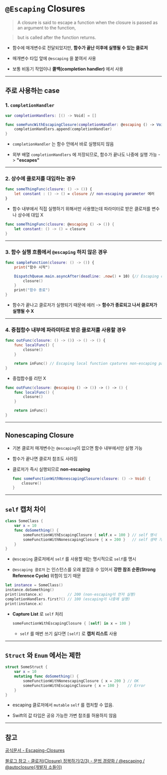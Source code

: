 # `@Escaping` Closures

> A closure is said to escape a function when the closure is passed as an argument to the function,

> but is called after the function returns.

- 함수에 매개변수로 전달되었지만, **함수가 끝난 이후에 실행될 수 있는 클로저**

- 매개변수 타입 앞에 `@escaping` 을 붙여서 사용

- 보통 비동기 작업이나 **콜백(completion handler)** 에서 사용

---

## 주로 사용하는 case

### 1. `completionHandler`

```swift
var completionHandlers: [() -> Void] = []

func someFuncWithEscapingClosure(completionHandler: @escaping () -> Void) {
    completionHandlers.append(completionHandler)
}
```

- `completionHandler` 는 함수 안에서 바로 실행되지 않음

- 외부 배열 `completionHandlers` 에 저장되므로, 함수가 끝나도 나중에 실행 가능 -> **"escapes"**

---

### 2. 상수에 클로저를 대입하는 경우

```swift
func someThingFunc(closure: () -> ()) {
    let constant : () -> () = closure // non-escaping parameter 에러
}
```

- 함수 내부에서 직접 실행하기 위해서만 사용했는데 파라미터로 받은 클로저를 변수나 상수에 대입 X

```swift
func someThingFunc(closure: @escaping () -> ()) {
    let constant: () -> () = closure
}
```

---

### 3. 함수 실행 흐름에서 `@escaping` 하지 않은 경우

```swift
func sampleFunction(closure: () -> ()) {
    print("함수 시작")

    DispatchQueue.main.asyncAfter(deadline: .now() + 10) {// Escaping closure captures non-escaping parameter
        closure()
    }
    print("함수 종료")
}
```

- 함수가 끝나고 클로저가 실행되기 때문에 에러 -> **함수가 종료되고 나서 클로저가 실행될 수 X**

---

### 4. 중첩함수 내부에 파라미타로 받은 클로저를 사용할 경우

```swift
func outFunc(closure: () -> ()) -> () -> () {
    func localFunc() {
        closure()
    }

    return inFunc() // Escaping local function cpatures non-escaping parameter 'closure'
}
```

- 중첩합수를 리턴 X

```swift
func outFunc(closure: @escaping () -> ()) -> () -> () {
    func localFunc() {
        closure()
    }

    return inFunc()
}
```

---

## Nonescaping Closure

- 기본 클로저 매개변수는 `@escaping`이 없으면 함수 내부에서만 실행 가능

- 함수가 끝나면 클로저 참조도 사라짐

- 클로저가 즉시 실행되므로 **non-escaping**

    ```swift
    func someFunctionWithNonescapingClosure(closure: () -> Void) {
        closure()
    }
    ```

---

## `self` 캡처 차이

```swift
class SomeClass {
    var x = 10
    func doSomething() {
        someFunctionWithEscapingClosure { self.x = 100 } // self 명시
        someFunctionWithNonescapingClosure { x = 200 }   // self 생략 가능
    }
}
```

- `@escaping` 클로저에서 `self` 를 사용할 때는 명시적으로 `self`를 명시

- `@escaping 클로저` 는 인스턴스를 오래 붙잡을 수 있어서 **강한 참조 순환(Strong Reference Cycle)** 위험이 있기 때문

```swift
let instance = SomeClass()
instance.doSomething()
print(instance.x)           // 200 (non-escaping이 먼저 실행)
completionHandlers.first?() // 100 (escaping이 나중에 실행)
print(instance.x)
```

- **Capture List** 로 `self` 처리

    ```swift
    someFunctionWithEscapingClosure { [self] in x = 100 }
    ```

    - `self` 를 매번 쓰기 싫다면 `[self]` 로 **캡처 리스트** 사용


---

## `Struct` 와 `Enum` 에서는 제한

```swift
struct SomeStruct {
    var x = 10
    mutating func doSomething() {
        someFunctionWithNonescapingClosure { x = 200 } // OK
        someFunctionWithEscapingClosure { x = 100 }    // Error
    }
}
```

- escaping 클로저에서 `mutable` `self` 를 캡처할 수 없음.

- Swift의 값 타입은 공유 가능한 가변 참조를 허용하지 않음

---


## 참고

[공식문서 - Escaping-Closures](https://docs.swift.org/swift-book/documentation/the-swift-programming-language/closures/#Escaping-Closures)

[블로그 참고 - 클로저(Closure) 정복하기(2/3) - 문법 경량화 / @escaping / @autoclosure(개발자 소들이)](https://babbab2.tistory.com/82?category=828998)

